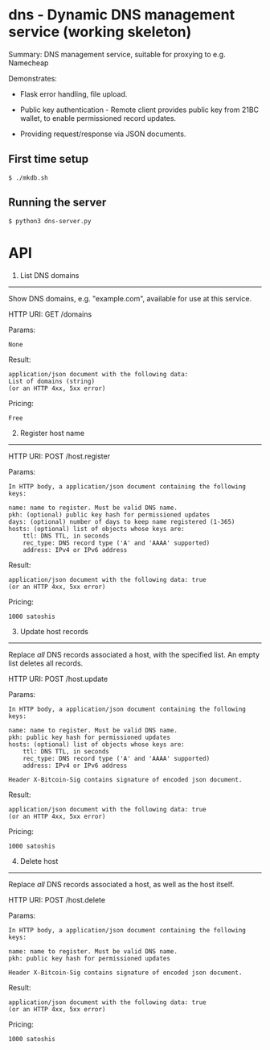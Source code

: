 
dns - Dynamic DNS management service (working skeleton)
=======================================================

Summary:  DNS management service, suitable for proxying to e.g. Namecheap

Demonstrates:

* Flask error handling, file upload.

* Public key authentication - Remote client provides public key from 21BC
  wallet, to enable permissioned record updates.

* Providing request/response via JSON documents.


First time setup
----------------

	$ ./mkdb.sh

Running the server
------------------

	$ python3 dns-server.py



API
===

1. List DNS domains
-------------------
Show DNS domains, e.g. "example.com", available for use at this service.

HTTP URI: GET /domains

Params:

	None

Result:

	application/json document with the following data:
	List of domains (string)
	(or an HTTP 4xx, 5xx error)

Pricing:

	Free



2. Register host name
---------------------
HTTP URI: POST /host.register

Params:

	In HTTP body, a application/json document containing the following keys:

	name: name to register. Must be valid DNS name.
	pkh: (optional) public key hash for permissioned updates
	days: (optional) number of days to keep name registered (1-365)
	hosts: (optional) list of objects whose keys are:
		ttl: DNS TTL, in seconds
		rec_type: DNS record type ('A' and 'AAAA' supported)
		address: IPv4 or IPv6 address

Result:

	application/json document with the following data: true
	(or an HTTP 4xx, 5xx error)

Pricing:

	1000 satoshis



3. Update host records
----------------------
Replace _all_ DNS records associated a host, with the specified list.  An
empty list deletes all records.

HTTP URI: POST /host.update

Params:

	In HTTP body, a application/json document containing the following keys:

	name: name to register. Must be valid DNS name.
	pkh: public key hash for permissioned updates
	hosts: (optional) list of objects whose keys are:
		ttl: DNS TTL, in seconds
		rec_type: DNS record type ('A' and 'AAAA' supported)
		address: IPv4 or IPv6 address

	Header X-Bitcoin-Sig contains signature of encoded json document.

Result:

	application/json document with the following data: true
	(or an HTTP 4xx, 5xx error)

Pricing:

	1000 satoshis



4. Delete host
--------------
Replace _all_ DNS records associated a host, as well as the host itself.

HTTP URI: POST /host.delete

Params:

	In HTTP body, a application/json document containing the following keys:

	name: name to register. Must be valid DNS name.
	pkh: public key hash for permissioned updates

	Header X-Bitcoin-Sig contains signature of encoded json document.

Result:

	application/json document with the following data: true
	(or an HTTP 4xx, 5xx error)

Pricing:

	1000 satoshis



